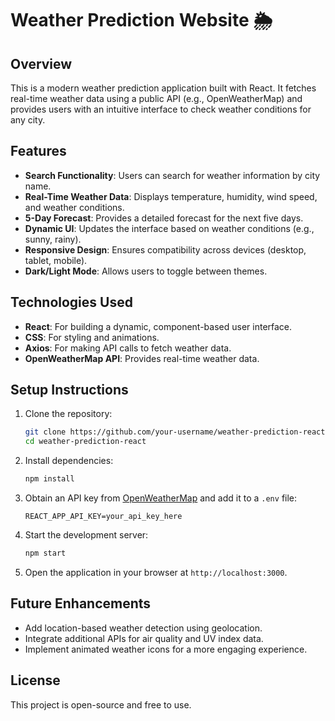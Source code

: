 # Weather Prediction Website 🌦️

## Overview
This is a modern weather prediction application built with React. It fetches real-time weather data using a public API (e.g., OpenWeatherMap) and provides users with an intuitive interface to check weather conditions for any city.

## Features
- **Search Functionality**: Users can search for weather information by city name.
- **Real-Time Weather Data**: Displays temperature, humidity, wind speed, and weather conditions.
- **5-Day Forecast**: Provides a detailed forecast for the next five days.
- **Dynamic UI**: Updates the interface based on weather conditions (e.g., sunny, rainy).
- **Responsive Design**: Ensures compatibility across devices (desktop, tablet, mobile).
- **Dark/Light Mode**: Allows users to toggle between themes.

## Technologies Used
- **React**: For building a dynamic, component-based user interface.
- **CSS**: For styling and animations.
- **Axios**: For making API calls to fetch weather data.
- **OpenWeatherMap API**: Provides real-time weather data.

## Setup Instructions
1. Clone the repository:
   ```bash
   git clone https://github.com/your-username/weather-prediction-react.git
   cd weather-prediction-react
   ```
2. Install dependencies:
   ```bash
   npm install
   ```
3. Obtain an API key from [OpenWeatherMap](https://openweathermap.org/api) and add it to a `.env` file:
   ```env
   REACT_APP_API_KEY=your_api_key_here
   ```
4. Start the development server:
   ```bash
   npm start
   ```
5. Open the application in your browser at `http://localhost:3000`.

## Future Enhancements
- Add location-based weather detection using geolocation.
- Integrate additional APIs for air quality and UV index data.
- Implement animated weather icons for a more engaging experience.

## License
This project is open-source and free to use.

